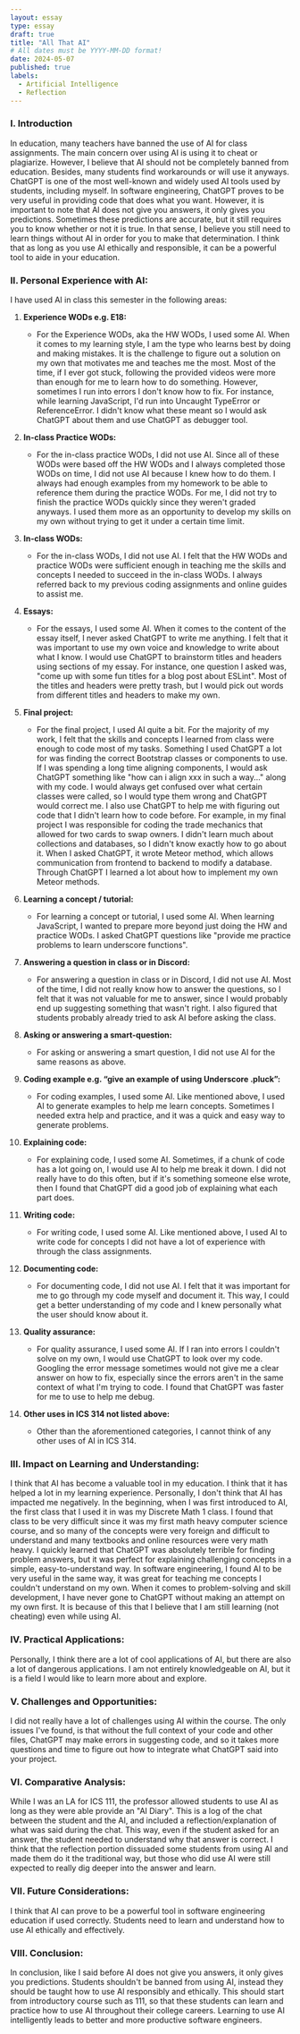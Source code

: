 ```yaml
---
layout: essay
type: essay
draft: true
title: "All That AI"
# All dates must be YYYY-MM-DD format!
date: 2024-05-07
published: true
labels:
  - Artificial Intelligence
  - Reflection
---
```

### I. Introduction
In education, many teachers have banned the use of AI for class assignments. The main concern over using AI is using it to cheat or plagiarize. However, I believe that AI should not be completely banned from education. Besides, many students find workarounds or will use it anyways. ChatGPT is one of the most well-known and widely used AI tools used by students, including myself. In software engineering, ChatGPT proves to be very useful in providing code that does what you want. However, it is important to note that AI does not give you answers, it only gives you predictions. Sometimes these predictions are accurate, but it still requires you to know whether or not it is true. In that sense, I believe you still need to learn things without AI in order for you to make that determination. I think that as long as you use AI ethically and responsible, it can be a powerful tool to aide in your education.

### II. Personal Experience with AI:
I have used AI in class this semester in the following areas:

1. **Experience WODs e.g. E18:**
    - For the Experience WODs, aka the HW WODs, I used some AI. When it comes to my learning style, I am the type who learns best by doing and making mistakes. It is the challenge to figure out a solution on my own that motivates me and teaches me the most. Most of the time, if I ever got stuck, following the provided videos were more than enough for me to learn how to do something. However, sometimes I run into errors I don't know how to fix. For instance, while learning JavaScript, I'd run into Uncaught TypeError or ReferenceError. I didn't know what these meant so I would ask ChatGPT about them and use ChatGPT as debugger tool.

2. **In-class Practice WODs:** 
    - For the in-class practice WODs, I did not use AI. Since all of these WODs were based off the HW WODs and I always completed those WODs on time, I did not use AI because I knew how to do them. I always had enough examples from my homework to be able to reference them during the practice WODs. For me, I did not try to finish the practice WODs quickly since they weren't graded anyways. I used them more as an opportunity to develop my skills on my own without trying to get it under a certain time limit.

3. **In-class WODs:**  
    - For the in-class WODs, I did not use AI. I felt that the HW WODs and practice WODs were sufficient enough in teaching me the skills and concepts I needed to succeed in the in-class WODs. I always referred back to my previous coding assignments and online guides to assist me. 

4. **Essays:**
    - For the essays, I used some AI. When it comes to the content of the essay itself, I never asked ChatGPT to write me anything. I felt that it was important to use my own voice and knowledge to write about what I know. I would use ChatGPT to brainstorm titles and headers using sections of my essay. For instance, one question I asked was, "come up with some fun titles for a blog post about ESLint". Most of the titles and headers were pretty trash, but I would pick out words from different titles and headers to make my own. 

5. **Final project:**
    - For the final project, I used AI quite a bit. For the majority of my work, I felt that the skills and concepts I learned from class were enough to code most of my tasks. Something I used ChatGPT a lot for was finding the correct Bootstrap classes or components to use. If I was spending a long time aligning components, I would ask ChatGPT something like "how can i align xxx in such a way..." along with my code. I would always get confused over what certain classes were called, so I would type them wrong and ChatGPT would correct me. I also use ChatGPT to help me with figuring out code that I didn't learn how to code before. For example, in my final project I was responsible for coding the trade mechanics that allowed for two cards to swap owners. I didn't learn much about collections and databases, so I didn't know exactly how to go about it. When I asked ChatGPT, it wrote Meteor method, which allows communication from frontend to backend to modify a database. Through ChatGPT I learned a lot about how to implement my own Meteor methods.

6. **Learning a concept / tutorial:**
    - For learning a concept or tutorial, I used some AI. When learning JavaScript, I wanted to prepare more beyond just doing the HW and practice WODs. I asked ChatGPT questions like "provide me practice problems to learn underscore functions".

7. **Answering a question in class or in Discord:**
    - For answering a question in class or in Discord, I did not use AI. Most of the time, I did not really know how to answer the questions, so I felt that it was not valuable for me to answer, since I would probably end up suggesting something that wasn't right. I also figured that students probably already tried to ask AI before asking the class.  

8. **Asking or answering a smart-question:**
    - For asking or answering a smart question, I did not use AI for the same reasons as above.

9. **Coding example e.g. “give an example of using Underscore .pluck”:**
    - For coding examples, I used some AI. Like mentioned above, I used AI to generate examples to help me learn concepts. Sometimes I needed extra help and practice, and it was a quick and easy way to generate problems. 

10. **Explaining code:**
    - For explaining code, I used some AI. Sometimes, if a chunk of code has a lot going on, I would use AI to help me break it down. I did not really have to do this often, but if it's something someone else wrote, then I found that ChatGPT did a good job of explaining what each part does.

11. **Writing code:**
    - For writing code, I used some AI. Like mentioned above, I used AI to write code for concepts I did not have a lot of experience with through the class assignments.

12. **Documenting code:**
    - For documenting code, I did not use AI. I felt that it was important for me to go through my code myself and document it. This way, I could get a better understanding of my code and I knew personally what the user should know about it. 

13. **Quality assurance:**
    - For quality assurance, I used some AI. If I ran into errors I couldn't solve on my own, I would use ChatGPT to look over my code. Googling the error message sometimes would not give me a clear answer on how to fix, especially since the errors aren't in the same context of what I'm trying to code. I found that ChatGPT was faster for me to use to help me debug.

14. **Other uses in ICS 314 not listed above:**
    - Other than the aforementioned categories, I cannot think of any other uses of AI in ICS 314.


### III. Impact on Learning and Understanding:
I think that AI has become a valuable tool in my education. I think that it has helped a lot in my learning experience. Personally, I don't think that AI has impacted me negatively. In the beginning, when I was first introduced to AI, the first class that I used it in was my Discrete Math 1 class. I found that class to be very difficult since it was my first math heavy computer science course, and so many of the concepts were very foreign and difficult to understand and many textbooks and online resources were very math heavy. I quickly learned that ChatGPT was absolutely terrible for finding problem answers, but it was perfect for explaining challenging concepts in a simple, easy-to-understand way. In software engineering, I found AI to be very useful in the same way, it was great for teaching me concepts I couldn't understand on my own. When it comes to problem-solving and skill development, I have never gone to ChatGPT without making an attempt on my own first. It is because of this that I believe that I am still learning (not cheating) even while using AI.

### IV. Practical Applications:
Personally, I think there are a lot of cool applications of AI, but there are also a lot of dangerous applications. I am not entirely knowledgeable on AI, but it is a field I would like to learn more about and explore. 

### V. Challenges and Opportunities:
I did not really have a lot of challenges using AI within the course. The only issues I've found, is that without the full context of your code and other files, ChatGPT may make errors in suggesting code, and so it takes more questions and time to figure out how to integrate what ChatGPT said into your project. 

### VI. Comparative Analysis:
While I was an LA for ICS 111, the professor allowed students to use AI as long as they were able provide an "AI Diary". This is a log of the chat between the student and the AI, and included a reflection/explanation of what was said during the chat. This way, even if the student asked for an answer, the student needed to understand why that answer is correct. I think that the reflection portion dissuaded some students from using AI and made them do it the traditional way, but those who did use AI were still expected to really dig deeper into the answer and learn.

### VII. Future Considerations:
I think that AI can prove to be a powerful tool in software engineering education if used correctly. Students need to learn and understand how to use AI ethically and effectively.

### VIII. Conclusion:
In conclusion, like I said before AI does not give you answers, it only gives you predictions. Students shouldn't be banned from using AI, instead they should be taught how to use AI responsibly and ethically. This should start from introductory course such as 111, so that these students can learn and practice how to use AI throughout their college careers. Learning to use AI intelligently leads to better and more productive software engineers.